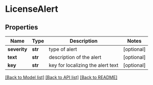 # LicenseAlert

## Properties
Name | Type | Description | Notes
------------ | ------------- | ------------- | -------------
**severity** | **str** | type of alert | [optional] 
**text** | **str** | description of the alert | [optional] 
**key** | **str** | key for localizing the alert text | [optional] 

[[Back to Model list]](../README.md#documentation-for-models) [[Back to API list]](../README.md#documentation-for-api-endpoints) [[Back to README]](../README.md)

